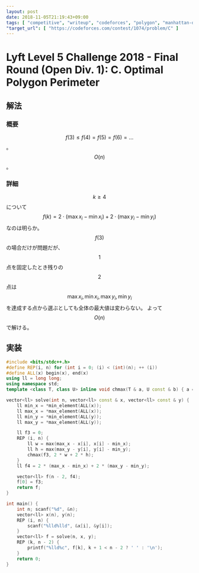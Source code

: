 ```yaml
---
layout: post
date: 2018-11-05T21:19:43+09:00
tags: [ "competitive", "writeup", "codeforces", "polygon", "manhattan-distance" ]
"target_url": [ "https://codeforces.com/contest/1074/problem/C" ]
---
```


# Lyft Level 5 Challenge 2018 - Final Round (Open Div. 1): C. Optimal Polygon Perimeter

## 解法

### 概要

$$f(3) \le f(4) = f(5) = f(6) = \dots$$。 $$O(n)$$。

### 詳細

$$k \ge 4$$ について $$f(k) = 2 \cdot (\max x_i - \min x_i) + 2 \cdot (\max y_i - \min y_i)$$ なのは明らか。
$$f(3)$$ の場合だけが問題だが、$$1$$点を固定したとき残りの$$2$$点は $$\max x_i, \min x_i, \max y_i, \min y_i$$ を達成する点から選ぶとしても全体の最大値は変わらない。
よって $$O(n)$$ で解ける。

## 実装

``` c++
#include <bits/stdc++.h>
#define REP(i, n) for (int i = 0; (i) < (int)(n); ++ (i))
#define ALL(x) begin(x), end(x)
using ll = long long;
using namespace std;
template <class T, class U> inline void chmax(T & a, U const & b) { a = max<T>(a, b); }

vector<ll> solve(int n, vector<ll> const & x, vector<ll> const & y) {
    ll min_x = *min_element(ALL(x));
    ll max_x = *max_element(ALL(x));
    ll min_y = *min_element(ALL(y));
    ll max_y = *max_element(ALL(y));

    ll f3 = 0;
    REP (i, n) {
        ll w = max(max_x - x[i], x[i] - min_x);
        ll h = max(max_y - y[i], y[i] - min_y);
        chmax(f3, 2 * w + 2 * h);
    }
    ll f4 = 2 * (max_x - min_x) + 2 * (max_y - min_y);

    vector<ll> f(n - 2, f4);
    f[0] = f3;
    return f;
}

int main() {
    int n; scanf("%d", &n);
    vector<ll> x(n), y(n);
    REP (i, n) {
        scanf("%lld%lld", &x[i], &y[i]);
    }
    vector<ll> f = solve(n, x, y);
    REP (k, n - 2) {
        printf("%lld%c", f[k], k + 1 < n - 2 ? ' ' : '\n');
    }
    return 0;
}
```
